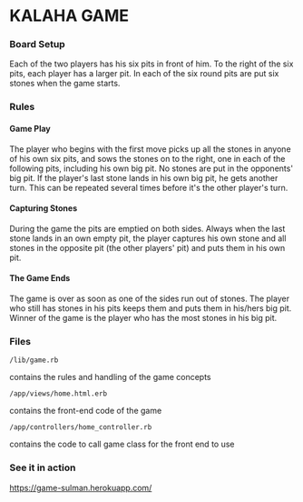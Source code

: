 # KALAHA GAME
### Board Setup
Each of the two players has his six pits in front of him. To the right of the six pits, each player has a larger pit. In each of the six round pits are put six stones when the game starts.
### Rules
#### Game Play
The player who begins with the first move picks up all the stones in anyone of his own six pits, and sows the stones on to the right, one in each of the following pits, including his own big pit. No stones are put in the opponents' big pit. If the player's last stone lands in his own big pit, he gets another turn. This can be repeated several times before it's the other player's turn.
#### Capturing Stones
During the game the pits are emptied on both sides. Always when the last stone lands in an own empty pit, the player captures his own stone and all stones in the opposite pit (the other players' pit) and puts them in his own pit.
#### The Game Ends
The game is over as soon as one of the sides run out of stones. The player who still has stones in his pits keeps them and puts them in his/hers big pit. Winner of the game is the player who has the most stones in his big pit.


### Files
```
/lib/game.rb
```
contains the rules and handling of the game concepts

```
/app/views/home.html.erb
```
contains the front-end code of the game
```
/app/controllers/home_controller.rb
```
contains the code to call game class for the front end to use

### See it in action
https://game-sulman.herokuapp.com/
